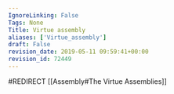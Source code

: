 ```yaml
---
IgnoreLinking: False
Tags: None
Title: Virtue assembly
aliases: ['Virtue_assembly']
draft: False
revision_date: 2019-05-11 09:59:41+00:00
revision_id: 72449
---
```


#REDIRECT [[Assembly#The Virtue Assemblies]]